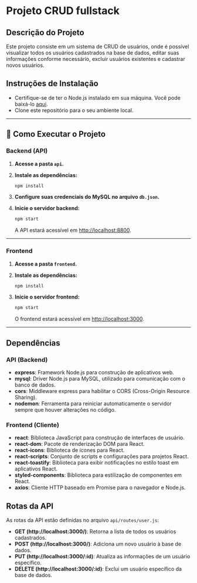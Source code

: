 # Projeto CRUD fullstack

## Descrição do Projeto

Este projeto consiste em um sistema de CRUD de usuários, onde é possível visualizar 
todos os usuários cadastrados na base de dados, editar suas informações conforme necessário, 
excluir usuários existentes e cadastrar novos usuários.


## Instruções de Instalação

- Certifique-se de ter o Node.js instalado em sua máquina. Você pode baixá-lo [aqui](https://nodejs.org/).
- Clone este repositório para o seu ambiente local.
---

## 🚀 Como Executar o Projeto

### Backend (API)

1. **Acesse a pasta `api`.**
   
2. **Instale as dependências:**

    ```bash
    npm install
    ```

3. **Configure suas credenciais do MySQL no arquivo `db.json`.**

4. **Inicie o servidor backend:**

    ```bash
    npm start
    ```

   A API estará acessível em [http://localhost:8800](http://localhost:8800).

---

### Frontend

1. **Acesse a pasta `frontend`.**

2. **Instale as dependências:**

    ```bash
    npm install
    ```

3. **Inicie o servidor frontend:**

    ```bash
    npm start
    ```

   O frontend estará acessível em [http://localhost:3000](http://localhost:3000).

---

## Dependências

### API (Backend)

- **express**: Framework Node.js para construção de aplicativos web.
- **mysql**: Driver Node.js para MySQL, utilizado para comunicação com o banco de dados.
- **cors**: Middleware express para habilitar o CORS (Cross-Origin Resource Sharing).
- **nodemon**: Ferramenta para reiniciar automaticamente o servidor sempre que houver alterações no código.

### Frontend (Cliente)

- **react**: Biblioteca JavaScript para construção de interfaces de usuário.
- **react-dom**: Pacote de renderização DOM para React.
- **react-icons**: Biblioteca de ícones para React.
- **react-scripts**: Conjunto de scripts e configurações para projetos React.
- **react-toastify**: Biblioteca para exibir notificações no estilo toast em aplicativos React.
- **styled-components**: Biblioteca para estilização de componentes em React.
- **axios**: Cliente HTTP baseado em Promise para o navegador e Node.js.


## Rotas da API

As rotas da API estão definidas no arquivo `api/routes/user.js`:

- **GET (http://localhost:3000/)**: Retorna a lista de todos os usuários cadastrados.
- **POST (http://localhost:3000/)**: Adiciona um novo usuário à base de dados.
- **PUT (http://localhost:3000/:id)**: Atualiza as informações de um usuário específico.
- **DELETE (http://localhost:3000/:id)**: Exclui um usuário específico da base de dados.



